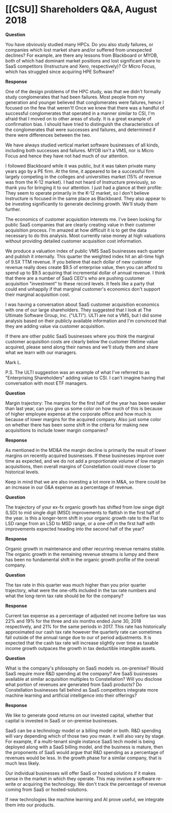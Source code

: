# [[CSU]] Shareholders Q&A, August 2018

**Question**

You have obviously studied many HPCs. Do you also study failures, or companies which lost market share and/or suffered from unexpected declines? For example, are there any lessons from Blackboard or MYOB, both of which had dominant market positions and lost significant share to SaaS competitors (Instructure and Xero, respectively)? Or Micro Focus, which has struggled since acquiring HPE Software?

**Response**

One of the design problems of the HPC study, was that we didn't formally study conglomerates that had been failures. Most people  from my generation and younger believed that conglomerates were failures, hence I focused on the few that weren't! Once we knew that there was a handful of successful conglomerates that operated in a manner similar to CSI, I'm afraid that I moved on to other areas of study. It is a great example of confirmation bias. I should have tried to distinguish the characteristics of the conglomerates that were successes and failures, and determined if there were differences between the two.

We have always studied vertical market software businesses of all kinds, including both successes and failures. MYOB isn't a VMS, nor is Micro Focus and hence they have not had much of our attention.

I followed Blackboard while it was public, but it was taken private many years ago by a PE firm. At the time, it appeared to be a successful firm largely competing in the colleges and universities market (15% of revenue was from the K-12 market). I had not heard of Instructure previously, so thank you for bringing it to our attention. I just had a glance at their profile: They seem to operate primarily in the K-12 market, so I don't believe Instructure is focused in the same place as Blackboard. They also appear to be investing significantly to generate declining growth. We'll study them further.

The economics of customer acquisition interests me. I've been looking for public SaaS companies that are clearly creating value in their customer acquisition process. I'm amazed at how difficult it is to get the data necessary to do this analysis. Most currently raise money at high valuations without providing detailed customer acquisition cost information.

We produce a valuation index of public VMS SaaS businesses each quarter and publish it internally. This quarter the weighted index hit an all-time high of 9.5X TTM revenue. If you believe that each dollar of new customer revenue really does create $9.5 of enterprise value, then you can afford to spend up to $9.5 acquiring that incremental dollar of annual revenue. I think that there are a number of SaaS CEO's who are pushing customer acquisition "investment" to these record levels. It feels like a party that could end unhappily if that marginal customer's economics don't support their marginal acquisition cost.

I was having a conversation about SaaS customer acquisition economics with one of our large shareholders. They suggested that I look at The Ultimate Software Group, Inc. ("ULTI"). ULTI are not a VMS, but I did some analysis based on their publicly available information and I'm convinced that they are adding value via customer acquisition. 

If there are other public SaaS businesses where you think the marginal customer acquisition costs are clearly below the customer lifetime value acquired, please send along their names and we'll study them and share what we learn with our managers.

Mark L.

P.S. The ULTI suggestion was an example of what I've referred to as "Enterprising Shareholders" adding value to CSI. I can't imagine having that conversation with most ETF managers.

**Question**

Margin trajectory: The margins for the first half of the year has been weaker than last year, can you give us some color on how much of this is because of higher employee expense at the corporate office and how much is because of lower margins for the acquired company. Also just some color on whether there has been some shift in the criteria for making new acquisitions to include lower margin companies?

**Response**

As mentioned in the MD&A the margin decline is primarily the result of lower margins on recently acquired businesses. If these businesses improve over time as expected, and we do not add a proportionate volume of low margin acquisitions, then overall margins of Constellation could move closer to historical levels.

Keep in mind that we are also investing a lot more in M&A, so there could be an increase in our G&A expense as a percentage of revenue.

**Question**

The trajectory of your ex-fx organic growth has shifted from low singe digit (LSD) to mid single digit (MSD) improvements to flattish in the first half of the year. is this a longer-term shift in your organic growth rate to the Flat to LSD range from an LSD to MSD range, or a one-off in the first half with improvements expected heading into the second half of the year?

**Response**

Organic growth in maintenance and other recurring revenue remains stable. The organic growth in the remaining revenue streams is lumpy and there has been no fundamental shift in the organic growth profile of the overall company.

**Question**

The tax rate in this quarter was much higher than you prior quarter trajectory, what were the one-offs included in the tax rate numbers and what the long-term tax rate should be for the company?

**Response**

Current tax expense as a percentage of adjusted net income before tax was 22% and 19% for the three and six months ended June 30, 2018 respectively, and 21% for the same periods in 2017. This rate has historically approximated our cash tax rate however the quarterly rate can sometimes fall outside of the annual range due to our of period adjustments. It is expected that the cash tax rate will increase slightly over time as taxable income growth outpaces the growth in tax deductible intangible assets.

**Question**

What is the company's philosophy on SaaS models vs. on-premise? Would SaaS require more R&D spending at the company? Are SaaS businesses available at similar acquisition multiples to Constellation? Will you disclose what portion of revenues are generated from SaaS products? Do Constellation businesses fall behind as SaaS competitors integrate more machine learning and artificial intelligence into their offerings?

**Response**

We like to generate good returns on our invested capital, whether that capital is invested in SaaS or on-premise businesses.

SaaS can be a technology model or a billing model or both. R&D spending will vary depending which of those two you mean. it will also vary by stage. For example, if a multi-tenant single instance SaaS tech model is being deployed along with a SaaS billing model, and the business is mature, then the proponents of SaaS would argue that R&D spending as a percentage of revenues would be less. In the growth phase for a similar company, that is much less likely.

Our individual businesses will offer SaaS or hosted solutions if it makes sense in the market in which they operate. This may involve a software re-write or acquiring the technology. We don't track the percentage of revenue coming from SaaS or hosted-solutions.

If new technologies like machine learning and AI prove useful, we integrate them into our products.

